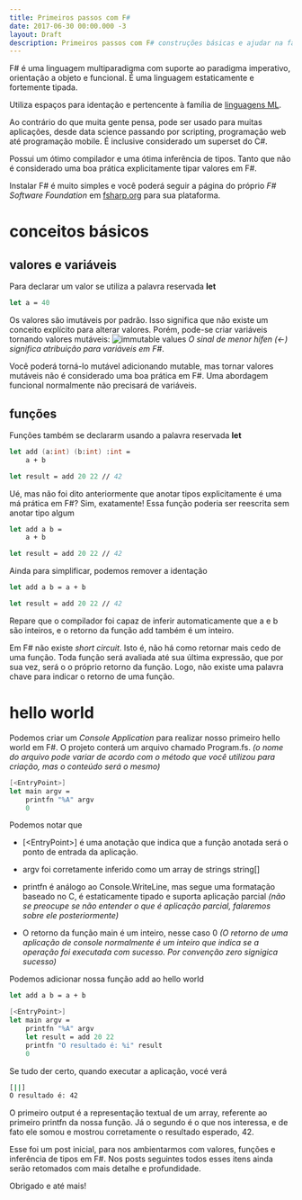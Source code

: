 ```yaml
---
title: Primeiros passos com F#
date: 2017-06-30 00:00.000 -3
layout: Draft
description: Primeiros passos com F# construções básicas e ajudar na familiarização de uma sintaxe básica e entender alguns conceitos do F#
---
```


F# é uma linguagem multiparadigma com suporte ao paradigma imperativo, orientação a objeto e funcional. É uma linguagem estaticamente e fortemente tipada. 

Utiliza espaços para identação e pertencente à família de [linguagens ML](https://en.wikipedia.org/wiki/ML_(programming_language)).

Ao contrário do que muita gente pensa, pode ser usado para muitas aplicações, desde data science passando por  scripting, programação web até programação mobile. É inclusive considerado um superset do C#.

Possui um ótimo compilador e uma ótima inferência de tipos. Tanto que não é considerado uma boa prática explicitamente tipar valores em F#.

Instalar F# é muito simples e você poderá seguir a página do próprio _F# Software Foundation_ em [fsharp.org](http://fsharp.org/) para sua plataforma.

# conceitos básicos

## valores e variáveis

Para declarar um valor se utiliza a palavra reservada **let**
```fs
let a = 40
```
Os valores são imutáveis por padrão. Isso significa que não existe um conceito explícito para alterar valores. Porém, pode-se criar variáveis tornando valores mutáveis:
![immutable values](/assets/fsharp-immutable.jpg)
_O sinal de menor hífen (<-) significa atribuição para variáveis em F#_.

Você poderá torná-lo mutável adicionando mutable, mas tornar valores mutáveis não é considerado uma boa prática em F#. Uma abordagem funcional normalmente não precisará de variáveis.

## funções

Funções também se declararm usando a palavra reservada **let**
```fs
let add (a:int) (b:int) :int = 
    a + b

let result = add 20 22 // 42
```
Ué, mas não foi dito anteriormente que anotar tipos explicitamente é uma má prática em F#? Sim, exatamente! Essa função poderia ser reescrita sem anotar tipo algum
```fs
let add a b = 
    a + b

let result = add 20 22 // 42
```

Ainda para simplificar, podemos remover a identação
```fs
let add a b = a + b

let result = add 20 22 // 42
```

Repare que o compilador foi capaz de inferir automaticamente que a e b são inteiros, e o retorno da função add também é um inteiro.

Em F# não existe _short circuit_. Isto é, não há como retornar mais cedo de uma função. Toda função será avaliada até sua última expressão, que por sua vez, será o o próprio retorno da função. Logo, não existe uma palavra chave para indicar o retorno de uma função.

# hello world

Podemos criar um _Console Application_ para realizar nosso primeiro hello world em F#. O projeto 
conterá um arquivo chamado Program.fs. _(o nome do arquivo pode variar de acordo com o método que você utilizou para criação, mas o conteúdo será o mesmo)_

``` fs
[<EntryPoint>]
let main argv =
    printfn "%A" argv
    0
```
Podemos notar que 

* \[\<EntryPoint\>\] é uma anotação que indica que a função anotada será o ponto de entrada da aplicação. 

* argv foi corretamente inferido como um array de strings string[]

* printfn é análogo ao Console.WriteLine, mas segue uma formatação baseado no C, é estaticamente tipado e suporta aplicação parcial _(não se preocupe se não entender o que é aplicação parcial, falaremos sobre ele posteriormente)_

* O retorno da função main é um inteiro, nesse caso 0 _(O retorno de uma aplicação de console normalmente é um inteiro que indica se a operação foi executada com sucesso. Por convenção zero signigica sucesso)_

Podemos adicionar nossa função add ao hello world

``` fs
let add a b = a + b

[<EntryPoint>]
let main argv =
    printfn "%A" argv
    let result = add 20 22
    printfn "O resultado é: %i" result
    0
```

Se tudo der certo, quando executar a aplicação, vocé verá
```bash
[||]
O resultado é: 42
```

O primeiro output é a representação textual de um array, referente ao primeiro printfn da nossa função. Já o segundo é o que nos interessa, e de fato ele somou e mostrou corretamente o resultado esperado, 42.

Esse foi um post inicial, para nos ambientarmos com valores, funções e inferência de tipos em F#. Nos posts seguintes todos esses itens ainda serão retomados com mais detalhe e profundidade.

Obrigado e até mais!